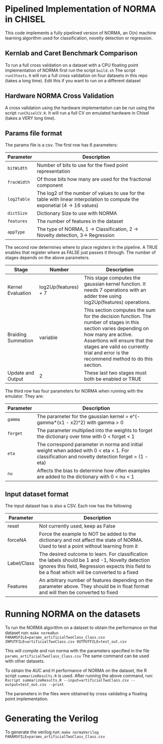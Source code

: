 Pipelined Implementation of NORMA in CHISEL
===========================================

This code implements a fully pipelined version of NORMA, an O(n) machine learning algorithm used for classification, novelty detection or regression.

## Kernlab and Caret Benchmark Comparison

To run a full cross validation on a dataset with a CPU floating point implementation of NORMA first run the script `build.sh`
The script `runCVtests.R` will run a full cross validation on four datasets in this repo (takes a long time).
Edit this if you want to run on a different dataset

## Hardware NORMA Cross Validation

A cross validation using the hardware implementation can be run using the script `runChiselCV.R`.
It will run a full CV on emulated hardware in Chisel (takes a VERY long time).

## Params file format

The params file is a csv. The first row has 6 parameters:

| Parameter   | Description |
| ----------- | ----------- |
| `bitWidth`  | Number of bits to use for the fixed point representation |
| `fracWidth` | Of those bits how many are used for the fractional component |
| `log2Table` | The log2 of the number of values to use for the table with linear interpolation to compute the exponetial (4 -> 16 values) |
| `dictSize`  | Dictionary Size to use with NORMA |
| `features`  | The number of features in the dataset |
| `appType`   | The type of NORMA, 1 -> Classification, 2 -> Novelty detection, 3-> Regression |

The second row determines where to place registers in the pipeline. A TRUE enables that register where as FALSE just passes it through. The number of stages depends on the above parameters.

| Stage             | Number               | Description |
| ----------------- | -------------------- | ----------- |
| Kernel Evaluation | log2Up(features) + 7 | This stage computes the gaussian kernel function. It needs 7 operations with an adder tree using log2Up(features) operations. |
| Braiding Summation| variable             | This section computes the sum for the decision function. The number of stages in this section varies depending on how many are active. Assertions will ensure that the stages are valid so currently trial and error is the recommend method to do this section.
| Update and Output | 2                    | These last two stages must both be enabled or TRUE |

The third row has four parameters for NORMA when running with the emulator. They are:

| Parameter | Description |
| --------- | ----------- |
| `gamma`   | The parameter for the gaussian kernel = e^(-gamma*(x1 - x2)^2) with gamma > 0 |
| `forget`  | The parameter multiplied into the weights to forget the dictionary over time with 0 < forget < 1 |
| `eta`     | The correspond parameter in norma and initial weight when added with 0 < eta < 1. For classification and novelty detection forget = (1 - eta) |
| `nu`      | Affects the bias to determine how often examples are added to the dictionary with 0 < nu < 1 |

## Input dataset format

The input dataset has is also a CSV. Each row has the following

| Parameter | Description |
| --------- | ----------- |
| reset     | Not currently used, keep as False |
| forceNA   | Force the example to NOT be added to the dictionary and not affect the state of NORMA. Used to test a point without learning from it |
| Label/Class | The desired outcome to learn. For classification the labels should be 1 and -1, Novelty detection ignores this field, Regression expects this field to be a float which will be converted to a fixed |
| Features | An arbitrary number of features depending on the parameter above. They should be in float format and will then be converted to fixed |

# Running NORMA on the datasets

To run the NORMA algorithm on a dataset to obtain the performance on that dataset run:
`make normaRun PARAMSFILE=params_artificialTwoClass_Class.csv INPUTFILE=artificialTwoClass.csv OUTPUTFILE=test_out.csv`

This will compile and run norma with the parameters specified in the file `params_artificialTwoClass_Class.csv`
The same command can be used with other datasets.

To obtain the AUC and H performance of NORMA on the dataset, the R script `summarizeResults.R` is used.
After running the above command, run:
`Rscript summarizeResults.R --input=artificialTwoClass.csv --output=test_out.csv --print`

The parameters in the files were obtained by cross validating a floating point implementation.

# Generating the Verilog

To generate the verilog run:
`make normaVerilog PARAMSFILE=params_artificialTwoClass_Class.csv`

